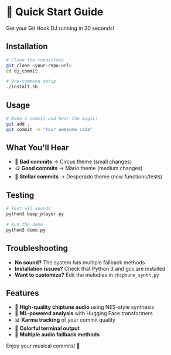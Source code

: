 # 🚀 Quick Start Guide

Get your Git Hook DJ running in 30 seconds!

## Installation

```bash
# Clone the repository
git clone <your-repo-url>
cd dj_commit

# One-command setup
./install.sh
```

## Usage

```bash
# Make a commit and hear the magic!
git add .
git commit -m "Your awesome code"
```

## What You'll Hear

- 🤡 **Bad commits** → Circus theme (small changes)
- 🪙 **Good commits** → Mario theme (medium changes)  
- 🤠 **Stellar commits** → Desperado theme (new functions/tests)

## Testing

```bash
# Test all sounds
python3 beep_player.py

# Run the demo
python3 demo.py
```

## Troubleshooting

- **No sound?** The system has multiple fallback methods
- **Installation issues?** Check that Python 3 and gcc are installed
- **Want to customize?** Edit the melodies in `chiptune_synth.py`

## Features

- 🎵 **High-quality chiptune audio** using NES-style synthesis
- 🤖 **ML-powered analysis** with Hugging Face transformers
- 📊 **Karma tracking** of your commit quality
- 🎨 **Colorful terminal output**
- 🔄 **Multiple audio fallback methods**

Enjoy your musical commits! 🎉
